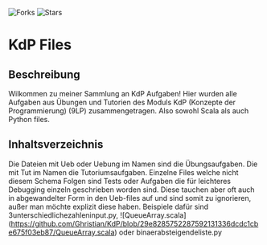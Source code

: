 ![Forks](https://img.shields.io/badge/forks-0-blue)
![Stars](https://img.shields.io/badge/stars-0-yellow)
# KdP Files

## Beschreibung
Wilkommen zu meiner Sammlung an KdP Aufgaben! Hier wurden alle Aufgaben aus Übungen und Tutorien des Moduls KdP (Konzepte der Programmierung) (9LP) zusammengetragen. Also sowohl Scala als auch Python files.

## Inhaltsverzeichnis
Die Dateien mit Ueb oder Uebung im Namen sind die Übungsaufgaben. Die mit Tut im Namen die Tutoriumsaufgaben. Einzelne Files welche nicht diesem Schema Folgen 
sind Tests oder Aufgaben die für leichteres Debugging einzeln geschrieben worden sind. Diese tauchen aber oft auch in abgewandelter Form in den Ueb-files auf und sind somit zu ignorieren,
außer man möchte explizit diese haben. Beispiele dafür sind 3unterschiedlichezahleninput.py,
![QueueArray.scala] (https://github.com/Ghristian/KdP/blob/29e8285752287592131336dcdc1cbe675f03eb87/QueueArray.scala)
oder binaerabsteigendeliste.py

